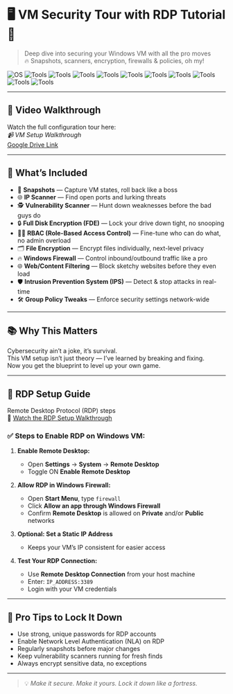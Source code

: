# 🖥️ VM Security Tour with RDP Tutorial 🔐  
> Deep dive into securing your Windows VM with all the pro moves  
> 🔥 Snapshots, scanners, encryption, firewalls & policies, oh my!

![OS](https://img.shields.io/badge/Windows_10_Pro-blue?logo=windows&logoColor=white)
![Tools](https://img.shields.io/badge/Snapshots-lightgrey?logo=virtualbox&logoColor=black)
![Tools](https://img.shields.io/badge/IP_Scanner-blue?logo=nmap&logoColor=white)
![Tools](https://img.shields.io/badge/Vulnerability_Scanner-red?logo=owasp&logoColor=white)
![Tools](https://img.shields.io/badge/Full_Disk_Encryption-black?logo=windows&logoColor=white)
![Tools](https://img.shields.io/badge/RBAC-purple?logo=microsoft&logoColor=white)
![Tools](https://img.shields.io/badge/File_Encryption-yellow?logo=windows&logoColor=black)
![Tools](https://img.shields.io/badge/Windows_Firewall-orange?logo=windowsdefender&logoColor=white)
![Tools](https://img.shields.io/badge/Web_Content_Filtering-green?logo=cloudflare&logoColor=white)
![Tools](https://img.shields.io/badge/IPS-teal?logo=snort&logoColor=white)
![Tools](https://img.shields.io/badge/Group_Policy-darkblue?logo=microsoft&logoColor=white)

---

## 🎥 Video Walkthrough

Watch the full configuration tour here:  
_📹 VM Setup Walkthrough_  
[Google Drive Link](https://drive.google.com/file/d/1oyGOlBrOj8bHqkXd26WP9tcTmm1oQR6P/view?usp=sharing)

---

## 🔧 What’s Included

- 📸 **Snapshots** — Capture VM states, roll back like a boss  
- 🌐 **IP Scanner** — Find open ports and lurking threats  
- 🕵️ **Vulnerability Scanner** — Hunt down weaknesses before the bad guys do  
- 🔒 **Full Disk Encryption (FDE)** — Lock your drive down tight, no snooping  
- 🧑‍💼 **RBAC (Role-Based Access Control)** — Fine-tune who can do what, no admin overload  
- 🗂️ **File Encryption** — Encrypt files individually, next-level privacy  
- 🔥 **Windows Firewall** — Control inbound/outbound traffic like a pro  
- 🌐 **Web/Content Filtering** — Block sketchy websites before they even load  
- 🛡️ **Intrusion Prevention System (IPS)** — Detect & stop attacks in real-time  
- 🛠️ **Group Policy Tweaks** — Enforce security settings network-wide  

---

## 📚 Why This Matters

Cybersecurity ain’t a joke, it’s survival.  
This VM setup isn’t just theory — I’ve learned by breaking and fixing.  
Now you get the blueprint to level up your own game.

---

## 📝 RDP Setup Guide

Remote Desktop Protocol (RDP) steps  
🎥 [Watch the RDP Setup Walkthrough](https://www.loom.com/share/9d31e7cdae36471aa1946e6f932a8d41?sid=51cf6ea6-a3eb-4dca-9608-811ae52b6798)  

### ✅ Steps to Enable RDP on Windows VM:

1. **Enable Remote Desktop:**  
   - Open **Settings** → **System** → **Remote Desktop**  
   - Toggle ON **Enable Remote Desktop**

2. **Allow RDP in Windows Firewall:**  
   - Open **Start Menu**, type `firewall`  
   - Click **Allow an app through Windows Firewall**  
   - Confirm **Remote Desktop** is allowed on **Private** and/or **Public** networks

3. **Optional: Set a Static IP Address**  
   - Keeps your VM’s IP consistent for easier access

4. **Test Your RDP Connection:**  
   - Use **Remote Desktop Connection** from your host machine  
   - Enter: `IP_ADDRESS:3389`  
   - Login with your VM credentials

---

## 🔐 Pro Tips to Lock It Down

- Use strong, unique passwords for RDP accounts  
- Enable Network Level Authentication (NLA) on RDP  
- Regularly snapshots before major changes  
- Keep vulnerability scanners running for fresh finds  
- Always encrypt sensitive data, no exceptions

---

> 💡 _Make it secure. Make it yours. Lock it down like a fortress._  


